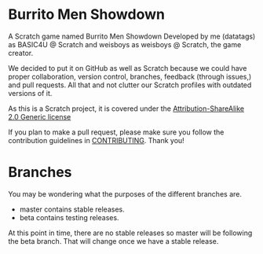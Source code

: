 # Burrito Men Showdown
A Scratch game named Burrito Men Showdown
Developed by me (datatags) as BASIC4U @ Scratch and weisboys as weisboys @ Scratch, the game creator.

We decided to put it on GitHub as well as Scratch because we could have proper collaboration, version control, branches, feedback (through issues,) and pull requests.  All that and not clutter our Scratch profiles with outdated versions of it.

As this is a Scratch project, it is covered under the [Attribution-ShareAlike 2.0 Generic license](https://creativecommons.org/licenses/by-sa/2.0/)

If you plan to make a pull request, please make sure you follow the contribution guidelines in [CONTRIBUTING](https://github.com/datatags/burrito-men-showdown/blob/master/CONTRIBUTING).  Thank you!

# Branches

You may be wondering what the purposes of the different branches are.
- master contains stable releases.
- beta contains testing releases.

At this point in time, there are no stable releases so master will be following the beta branch. That will change once we have a stable release.
